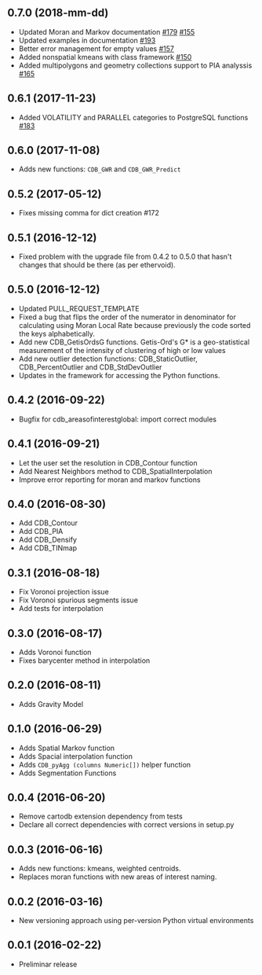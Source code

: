 0.7.0 (2018-mm-dd)
------------------
* Updated Moran and Markov documentation [#179](https://github.com/CartoDB/crankshaft/pull/179) [#155](https://github.com/CartoDB/crankshaft/pull/155)
* Updated examples in documentation [#193](https://github.com/CartoDB/crankshaft/pull/193)
* Better error management for empty values [#157](https://github.com/CartoDB/crankshaft/pull/157)
* Added nonspatial kmeans with class framework [#150](https://github.com/CartoDB/crankshaft/pull/150)
* Added multipolygons and geometry collections support to PIA analyssis [#165](https://github.com/CartoDB/crankshaft/pull/165)

0.6.1 (2017-11-23)
------------------
* Added VOLATILITY and PARALLEL categories to PostgreSQL functions [#183](https://github.com/CartoDB/crankshaft/pull/183)

0.6.0 (2017-11-08)
------------------
* Adds new functions: `CDB_GWR` and `CDB_GWR_Predict`

0.5.2 (2017-05-12)
------------------
* Fixes missing comma for dict creation #172

0.5.1 (2016-12-12)
------------------
* Fixed problem with the upgrade file from 0.4.2 to 0.5.0 that hasn't changes that should be there (as per ethervoid).

0.5.0 (2016-12-12)
------------------
* Updated PULL_REQUEST_TEMPLATE
* Fixed a bug that flips the order of the numerator in denominator for calculating using Moran Local Rate because previously the code sorted the keys alphabetically.
* Add new CDB_GetisOrdsG functions. Getis-Ord's G\* is a geo-statistical measurement of the intensity of clustering of high or low values
* Add new outlier detection functions: CDB_StaticOutlier, CDB_PercentOutlier and CDB_StdDevOutlier
* Updates in the framework for accessing the Python functions.

0.4.2 (2016-09-22)
------------------
* Bugfix for cdb_areasofinterestglobal: import correct modules

0.4.1 (2016-09-21)
------------------
* Let the user set the resolution in CDB_Contour function
* Add Nearest Neighbors method to CDB_SpatialInterpolation
* Improve error reporting for moran and markov functions

0.4.0 (2016-08-30)
------------------
* Add CDB_Contour
* Add CDB_PIA
* Add CDB_Densify
* Add CDB_TINmap

0.3.1 (2016-08-18)
------------------
* Fix Voronoi projection issue
* Fix Voronoi spurious segments issue
* Add tests for interpolation

0.3.0 (2016-08-17)
------------------
* Adds Voronoi function
* Fixes barycenter method in interpolation

0.2.0 (2016-08-11)
------------------
* Adds Gravity Model

0.1.0 (2016-06-29)
------------------
* Adds Spatial Markov function
* Adds Spacial interpolation function
* Adds `CDB_pyAgg (columns Numeric[])` helper function
* Adds Segmentation Functions

0.0.4 (2016-06-20)
------------------
* Remove cartodb extension dependency from tests
* Declare all correct dependencies with correct versions in setup.py

0.0.3 (2016-06-16)
------------------
* Adds new functions: kmeans, weighted centroids.
* Replaces moran functions with new areas of interest naming.

0.0.2 (2016-03-16)
------------------
* New versioning approach using per-version Python virtual environments

0.0.1 (2016-02-22)
------------------
* Preliminar release
